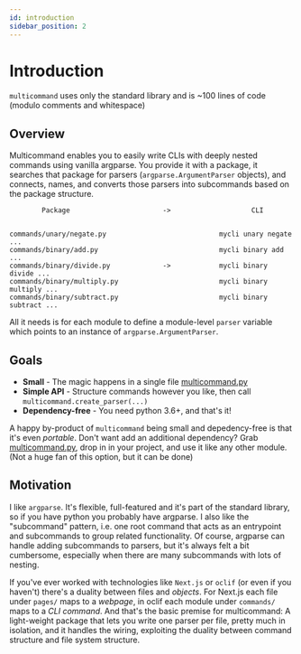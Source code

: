 ```yaml
---
id: introduction
sidebar_position: 2
---
```


# Introduction

`multicommand` uses only the standard library and is ~100 lines of code (modulo comments and whitespace)

## Overview

Multicommand enables you to easily write CLIs with deeply nested commands using vanilla argparse. You provide it with a package, it searches that package for parsers (`argparse.ArgumentParser` objects), and connects, names, and converts those parsers into subcommands based on the package structure.

```text
        Package                       ->                    CLI


commands/unary/negate.py                            mycli unary negate ...
commands/binary/add.py                              mycli binary add ...
commands/binary/divide.py             ->            mycli binary divide ...
commands/binary/multiply.py                         mycli binary multiply ...
commands/binary/subtract.py                         mycli binary subtract ...
```

All it needs is for each module to define a module-level `parser` variable which points to an instance of `argparse.ArgumentParser`.

## Goals

- **Small** - The magic happens in a single file [multicommand.py](https://github.com/andrewrosss/multicommand/blob/master/src/multicommand.py)
- **Simple API** - Structure commands however you like, then call `multicommand.create_parser(...)`
- **Dependency-free** - You need python 3.6+, and that's it!

A happy by-product of `multicommand` being small and depedency-free is that it's even _portable_. Don't want add an additional dependency? Grab [multicommand.py](https://github.com/andrewrosss/multicommand/blob/master/src/multicommand.py), drop in in your project, and use it like any other module. (Not a huge fan of this option, but it can be done)

## Motivation

I like `argparse`. It's flexible, full-featured and it's part of the standard library, so if you have python you probably have argparse. I also like the "subcommand" pattern, i.e. one root command that acts as an entrypoint and subcommands to group related functionality. Of course, argparse can handle adding subcommands to parsers, but it's always felt a bit cumbersome, especially when there are many subcommands with lots of nesting.

If you've ever worked with technologies like `Next.js` or `oclif` (or even if you haven't) there's a duality between files and _objects_. For Next.js each file under `pages/` maps to a _webpage_, in oclif each module under `commands/` maps to a _CLI command_. And that's the basic premise for multicommand: A light-weight package that lets you write one parser per file, pretty much in isolation, and it handles the wiring, exploiting the duality between command structure and file system structure.
